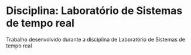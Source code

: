 # Disciplina: Laboratório de Sistemas de tempo real
Trabalho desenvolvido durante a disciplina de Laboratório de Sistemas de tempo real

